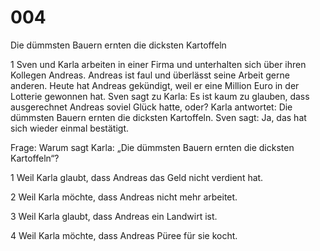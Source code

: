 # 004
Die dümmsten Bauern ernten die dicksten Kartoffeln

1
Sven und Karla arbeiten in einer Firma und unterhalten sich über ihren Kollegen Andreas. Andreas ist faul und überlässt seine Arbeit gerne anderen. Heute hat Andreas gekündigt, weil er eine Million Euro in der Lotterie gewonnen hat. Sven sagt zu Karla: Es ist kaum zu glauben, dass ausgerechnet Andreas soviel Glück hatte, oder? Karla antwortet: Die dümmsten Bauern ernten die dicksten Kartoffeln. Sven sagt: Ja, das hat sich wieder einmal bestätigt.

Frage:
Warum sagt Karla: „Die dümmsten Bauern ernten die dicksten Kartoffeln“?

1
Weil Karla glaubt, dass Andreas das Geld nicht verdient hat.

2
Weil Karla möchte, dass Andreas nicht mehr arbeitet.

3
Weil Karla glaubt, dass Andreas ein Landwirt ist.

4
Weil Karla möchte, dass Andreas Püree für sie kocht.